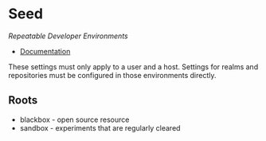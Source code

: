 # Seed
_Repeatable Developer Environments_

* [Documentation](https://tinyurl.com/cwid-seed-reference)

These settings must only apply to a user and a host. Settings for
realms and repositories must be configured in those environments
directly.

## Roots

* blackbox - open source resource
* sandbox - experiments that are regularly cleared
